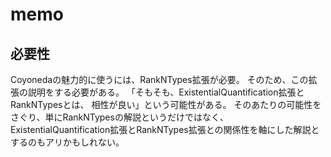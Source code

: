 memo
====

必要性
------

Coyonedaの魅力的に使うには、RankNTypes拡張が必要。
そのため、この拡張の説明をする必要がある。
「そもそも、ExistentialQuantification拡張とRankNTypesとは、
相性が良い」という可能性がある。
そのあたりの可能性をさぐり、単にRankNTypesの解説というだけではなく、
ExistentialQuantification拡張とRankNTypes拡張との関係性を軸にした解説と
するのもアリかもしれない。
